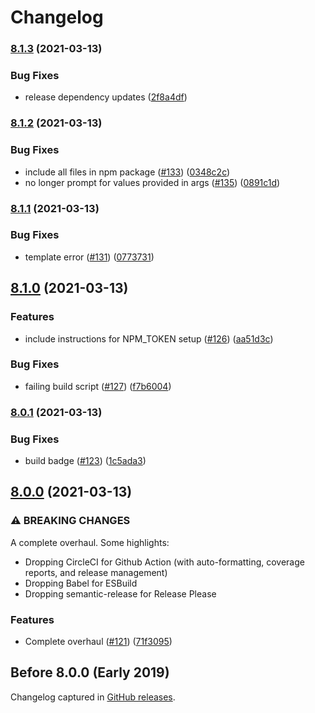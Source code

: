 # Changelog

<!-- markdownlint-disable -->

### [8.1.3](https://www.github.com/iamturns/create-exposed-app/compare/v8.1.2...v8.1.3) (2021-03-13)

### Bug Fixes

- release dependency updates ([2f8a4df](https://www.github.com/iamturns/create-exposed-app/commit/2f8a4dfcdb27ab556ff7394a0d7af690b72fa6fc))

### [8.1.2](https://www.github.com/iamturns/create-exposed-app/compare/v8.1.1...v8.1.2) (2021-03-13)

### Bug Fixes

- include all files in npm package ([#133](https://www.github.com/iamturns/create-exposed-app/issues/133)) ([0348c2c](https://www.github.com/iamturns/create-exposed-app/commit/0348c2c49c01527f6ad7db118a4bc099c29fd902))
- no longer prompt for values provided in args ([#135](https://www.github.com/iamturns/create-exposed-app/issues/135)) ([0891c1d](https://www.github.com/iamturns/create-exposed-app/commit/0891c1dfb3a2ca7da27c64a28158bb0020011479))

### [8.1.1](https://www.github.com/iamturns/create-exposed-app/compare/v8.1.0...v8.1.1) (2021-03-13)

### Bug Fixes

- template error ([#131](https://www.github.com/iamturns/create-exposed-app/issues/131)) ([0773731](https://www.github.com/iamturns/create-exposed-app/commit/0773731fde6903891eedab6adb11474592aa7b32))

## [8.1.0](https://www.github.com/iamturns/create-exposed-app/compare/v8.0.1...v8.1.0) (2021-03-13)

### Features

- include instructions for NPM_TOKEN setup ([#126](https://www.github.com/iamturns/create-exposed-app/issues/126)) ([aa51d3c](https://www.github.com/iamturns/create-exposed-app/commit/aa51d3cb7641eed6ea39487f570d39de256988fa))

### Bug Fixes

- failing build script ([#127](https://www.github.com/iamturns/create-exposed-app/issues/127)) ([f7b6004](https://www.github.com/iamturns/create-exposed-app/commit/f7b60044c860854a916df0141f6ba96086d0f375))

### [8.0.1](https://www.github.com/iamturns/create-exposed-app/compare/v8.0.0...v8.0.1) (2021-03-13)

### Bug Fixes

- build badge ([#123](https://www.github.com/iamturns/create-exposed-app/issues/123)) ([1c5ada3](https://www.github.com/iamturns/create-exposed-app/commit/1c5ada36509579bb907ad725a497f0d3008b81e2))

## [8.0.0](https://www.github.com/iamturns/create-exposed-app/compare/v7.2.0...v8.0.0) (2021-03-13)

### ⚠ BREAKING CHANGES

A complete overhaul. Some highlights:

- Dropping CircleCI for Github Action (with auto-formatting, coverage reports, and release management)
- Dropping Babel for ESBuild
- Dropping semantic-release for Release Please

### Features

- Complete overhaul ([#121](https://www.github.com/iamturns/create-exposed-app/issues/121)) ([71f3095](https://www.github.com/iamturns/create-exposed-app/commit/71f3095e86a370285664903a9a73c7058d747c22))

## Before 8.0.0 (Early 2019)

Changelog captured in [GitHub releases](https://github.com/iamturns/create-exposed-app/releases).
